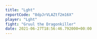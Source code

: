 ```yaml
---
title: "Lght"
reportCode: "8dpJrVLAZtf2m16X"
player: "Lght"
fight: "Gruul the Dragonkiller"
date: 2021-06-27T18:56:46.792000+00:00
---
```

